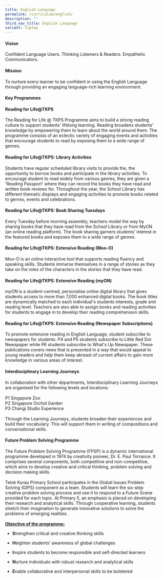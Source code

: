 ```yaml
---
title: English Language
permalink: /curriculum/english/
description: ""
third_nav_title: English Language
variant: tiptap
---
```

<h4><strong>Vision</strong></h4>
<p>Confident Language Users. Thinking Listeners &amp; Readers. Empathetic
Communicators.</p>
<p></p>
<h4><strong>Mission</strong></h4>
<p>To nurture every learner to be confident in using the English Language
through providing an engaging language-rich learning environment.</p>
<p></p>
<h4><strong>Key Programmes</strong></h4>
<h4>Reading for Life@TKPS</h4>
<p>The Reading for Life @ TKPS Programme aims to build a strong reading culture
to support students' lifelong learning. Reading broadens students' knowledge
by empowering them to learn about the world around them. The programme
consists of an eclectic variety of engaging events and activities that
encourage students to read by exposing them to a wide range of genres.</p>
<h4>Reading for Life@TKPS: Library Activities</h4>
<p>Students have regular scheduled library visits to provide the, the opportunity
to borrow books and participate in the library activities. To encourage
student to read widely from various genres, they are given a 'Reading Passport'
where they can record the books they have read and written book reviews
for. Throughout the year, the School Library has different thematic displays
and engaging activities to promote books related to genres, events and
celebrations.</p>
<h4>Reading for Life@TKPS: Book Sharing Tuesdays</h4>
<p>Every Tuesday before morning assembly, teachers model the way by sharing
books that they have read from the School Library or from MyON (an online
reading platform). The book sharing garners students' interest in the featured
books and exposes them to a wide range of genres.</p>
<h4>Reading for Life@TKPS: Extensive Reading (Moo-O)</h4>
<p>Moo-O is an online interactive tool that supports reading fluency and
speaking skills. Students immerse themselves in a range of stories as they
take on the roles of the characters in the stories that they have read.</p>
<h4>Reading for Life@TKPS: Extensive Reading (myON)</h4>
<p>myON is a student-centred, personalise online digital library that gives
students access to more than 7,000 enhanced digital books. The book titles
are dynamically matched to each individual's students interests, grade
and reading level. Teachers are also able to assign books and reading activities
for students to engage in to develop their reading comprehension skills.</p>
<h4>Reading for Life@TKPS: Extensive Reading (Newspaper Subscriptions)</h4>
<p>To promote extensive reading in English Language, student subscribe to
newspapers for students. P4 and P5 students subscribe to Little Red Dot
Newspaper while P6 students subscribe to What's Up Newspaper. These publications
covers news that is presented in a way that would appeal to young readers
and help them keep abreast of current affairs to gain more knowledge in
various areas of interest.</p>
<h4>Interdisciplinary Learning Journeys</h4>
<p>In collaboration with other departments, Interdisciplinary Learning Journeys
are organised for the following levels and locations:
<br>
<br>P1 Singapore Zoo
<br>P2 Singapore Orchid Garden
<br>P3 Changi Studio Experience
<br>
<br>Through the Learning Journeys, students broaden their experiences and
build their vocabulary. This will support them in writing of compositions
and conversational skills.</p>
<h4>Future Problem Solving Programme</h4>
<p>The Future Problem Solving Programme (FPSP) is a dynamic international
programme developed in 1974 by creativity pioneer, Dr. E. Paul Torrance.
It comprises several components, both competitive and non-competitive,
which aims to develop creative and critical thinking, problem solving and
decision making skills.
<br>
<br>Telok Kurau Primary School participates in the Global Issues Problem Solving
(GIPS) component as a team. Students will learn the six-step creative problem
solving process and use it to respond to a Future Scene provided for each
topic. At Primary 5, an emphasis is placed on developing their research
and analytical skills. Through cooperative learning, students stretch their
imagination to generate innovative solutions to solve the problems of emerging
realities.
<br>
<br><strong><u>Objective of the programme: </u></strong>
</p>
<ul data-tight="true" class="tight">
<li>
<p><strong>S</strong>trengthen critical and creative thinking skills</p>
</li>
<li>
<p><strong>H</strong>eighten students’ awareness of global challenges</p>
</li>
<li>
<p><strong>I</strong>nspire students to become responsible and self-directed
learners</p>
</li>
<li>
<p><strong>N</strong>urture individuals with robust research and analytical
skills</p>
</li>
<li>
<p><strong>E</strong>nable collaborative and interpersonal skills to be bolstered</p>
</li>
</ul>
<p></p>